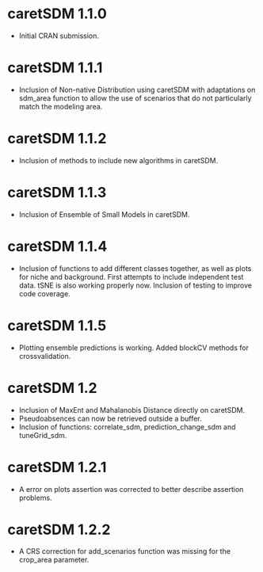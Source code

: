 # caretSDM 1.1.0

-   Initial CRAN submission.

# caretSDM 1.1.1

-   Inclusion of Non-native Distribution using caretSDM with adaptations on sdm_area function to allow the use of scenarios that do not particularly match the modeling area.

# caretSDM 1.1.2

-   Inclusion of methods to include new algorithms in caretSDM.

# caretSDM 1.1.3

-   Inclusion of Ensemble of Small Models in caretSDM.

# caretSDM 1.1.4

-   Inclusion of functions to add different classes together, as well as plots for niche and background. First attempts to include independent test data. tSNE is also working properly now. Inclusion of testing to improve code coverage.

# caretSDM 1.1.5

-   Plotting ensemble predictions is working. Added blockCV methods for crossvalidation.

# caretSDM 1.2

-   Inclusion of MaxEnt and Mahalanobis Distance directly on caretSDM. 
-   Pseudoabsences can now be retrieved outside a buffer. 
-   Inclusion of functions: correlate_sdm, prediction_change_sdm and tuneGrid_sdm.

# caretSDM 1.2.1

-   A error on plots assertion was corrected to better describe assertion problems.

# caretSDM 1.2.2

-   A CRS correction for add_scenarios function was missing for the crop_area parameter.
